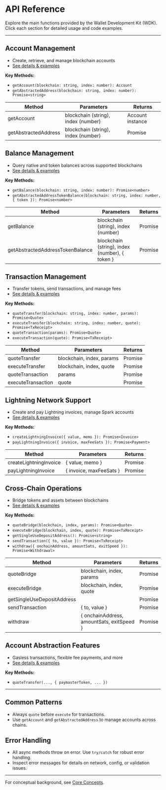 # API Reference

Explore the main functions provided by the Wallet Development Kit (WDK). Click each section for detailed usage and code examples.

---

## Account Management
- Create, retrieve, and manage blockchain accounts
- [See details & examples](api/account-management.md)

**Key Methods:**
- `getAccount(blockchain: string, index: number): Account`
- `getAbstractedAddress(blockchain: string, index: number): Promise<string>`

| Method | Parameters | Returns |
|--------|------------|---------|
| getAccount | blockchain (string), index (number) | Account instance |
| getAbstractedAddress | blockchain (string), index (number) | Promise<string> |

## Balance Management
- Query native and token balances across supported blockchains
- [See details & examples](api/balance-management.md)

**Key Methods:**
- `getBalance(blockchain: string, index: number): Promise<number>`
- `getAbstractedAddressTokenBalance(blockchain: string, index: number, { token }): Promise<number>`

| Method | Parameters | Returns |
|--------|------------|---------|
| getBalance | blockchain (string), index (number) | Promise<number> |
| getAbstractedAddressTokenBalance | blockchain (string), index (number), { token } | Promise<number> |

## Transaction Management
- Transfer tokens, send transactions, and manage fees
- [See details & examples](api/transaction-management.md)

**Key Methods:**
- `quoteTransfer(blockchain: string, index: number, params): Promise<Quote>`
- `executeTransfer(blockchain: string, index: number, quote): Promise<TxReceipt>`
- `quoteTransaction(params): Promise<Quote>`
- `executeTransaction(quote): Promise<TxReceipt>`

| Method | Parameters | Returns |
|--------|------------|---------|
| quoteTransfer | blockchain, index, params | Promise<Quote> |
| executeTransfer | blockchain, index, quote | Promise<TxReceipt> |
| quoteTransaction | params | Promise<Quote> |
| executeTransaction | quote | Promise<TxReceipt> |

## Lightning Network Support
- Create and pay Lightning invoices, manage Spark accounts
- [See details & examples](api/lightning-network.md)

**Key Methods:**
- `createLightningInvoice({ value, memo }): Promise<Invoice>`
- `payLightningInvoice({ invoice, maxFeeSats }): Promise<Payment>`

| Method | Parameters | Returns |
|--------|------------|---------|
| createLightningInvoice | { value, memo } | Promise<Invoice> |
| payLightningInvoice | { invoice, maxFeeSats } | Promise<Payment> |

## Cross-Chain Operations
- Bridge tokens and assets between blockchains
- [See details & examples](api/cross-chain-operations.md)

**Key Methods:**
- `quoteBridge(blockchain, index, params): Promise<Quote>`
- `executeBridge(blockchain, index, quote): Promise<TxReceipt>`
- `getSingleUseDepositAddress(): Promise<string>`
- `sendTransaction({ to, value }): Promise<TxReceipt>`
- `withdraw({ onchainAddress, amountSats, exitSpeed }): Promise<Withdrawal>`

| Method | Parameters | Returns |
|--------|------------|---------|
| quoteBridge | blockchain, index, params | Promise<Quote> |
| executeBridge | blockchain, index, quote | Promise<TxReceipt> |
| getSingleUseDepositAddress |  | Promise<string> |
| sendTransaction | { to, value } | Promise<TxReceipt> |
| withdraw | { onchainAddress, amountSats, exitSpeed } | Promise<Withdrawal> |

## Account Abstraction Features
- Gasless transactions, flexible fee payments, and more
- [See details & examples](api/account-abstraction.md)

**Key Methods:**
- `quoteTransfer(..., { paymasterToken, ... })`

---

## Common Patterns
- Always `quote` before `execute` for transactions.
- Use `getAccount` and `getAbstractedAddress` to manage accounts across chains.

## Error Handling
- All async methods throw on error. Use `try/catch` for robust error handling.
- Inspect error messages for details on network, config, or validation issues.

---

For conceptual background, see [Core Concepts](../core-concepts.md). 